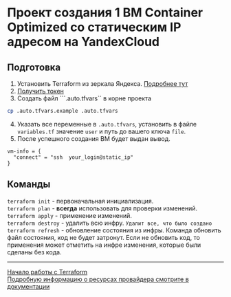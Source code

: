 # Проект создания 1 ВМ Container Optimized со статическим IP адресом на YandexCloud

## Подготовка
1. Установить Terraform из зеркала Яндекса. [Подробнее тут](https://cloud.yandex.ru/docs/tutorials/infrastructure-management/terraform-quickstart)
2. [Получить токен](https://cloud.yandex.ru/docs/iam/concepts/authorization/oauth-token)
3. Создать файл ```.auto.tfvars`` в корне проекта

```sh
cp .auto.tfvars.example .auto.tfvars
```
4. Указать все переменные в ```.auto.tfvars```, установить в файле ```variables.tf``` значение ```user``` и путь до вашего ключа ```file```.
5. После успешного создания ВМ будет выдан вывод.

```
vm-info = {
  "connect" = "ssh  your_login@static_ip"
}
```

## Команды
```terraform init``` - первоначальная инициализация.  
```terraform plan``` - **всегда** использовать для проверки изменений.  
```terraform apply``` - применение изменений.  
```terraform destroy``` - удалить всю инфру.  ```Удалит все, что было создано```  
```terraform refresh``` - обновление состояния из инфры. Команда обновить файл состояния, код не будет затронут. Если не обновить код, то применения может отметить на инфре изменения, которые были сделаны без кода.

---

[Начало работы с Terraform](https://cloud.yandex.ru/docs/tutorials/infrastructure-management/terraform-quickstart)  
[Подробную информацию о ресурсах провайдера смотрите в документации](https://registry.tfpla.net/providers/yandex-cloud/yandex/latest/docs)